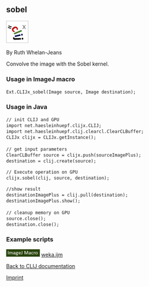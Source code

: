 ## sobel
![Image](images/mini_clijx_logo.png)

By Ruth Whelan-Jeans

Convolve the image with the Sobel kernel.

### Usage in ImageJ macro
```
Ext.CLIJx_sobel(Image source, Image destination);
```


### Usage in Java
```
// init CLIJ and GPU
import net.haesleinhuepf.clijx.CLIJ;
import net.haesleinhuepf.clij.clearcl.ClearCLBuffer;
CLIJx clijx = CLIJx.getInstance();

// get input parameters
ClearCLBuffer source = clijx.push(sourceImagePlus);
destination = clij.create(source);
```

```
// Execute operation on GPU
clijx.sobel(clij, source, destination);
```

```
//show result
destinationImagePlus = clij.pull(destination);
destinationImagePlus.show();

// cleanup memory on GPU
source.close();
destination.close();
```




### Example scripts
<a href="https://github.com/clij/clij-advanced-filters/blob/master/src/main/macro/"><img src="images/language_macro.png" height="20"/></a> [weka.ijm](https://github.com/clij/clij-advanced-filters/blob/master/src/main/macro/weka.ijm)  


[Back to CLIJ documentation](https://clij.github.io/)

[Imprint](https://clij.github.io/imprint)
